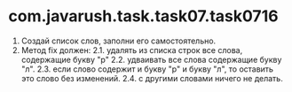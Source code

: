# com.javarush.task.task07.task0716

1. Создай список слов, заполни его самостоятельно.
2. Метод fix должен:
2.1. удалять из списка строк все слова, содержащие букву "р"
2.2. удваивать все слова содержащие букву "л".
2.3. если слово содержит и букву "р" и букву "л", то оставить это слово без изменений.
2.4. с другими словами ничего не делать.
